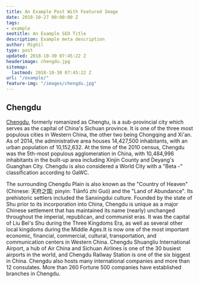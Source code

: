 ```yaml
---
title: An Example Post With Featured Image
date: 2018-10-27 00:00:00 Z
tags:
- example
seotitle: An Example SEO Title
description: Example meta description
author: Mighil
type: post
updated: 2018-10-30 07:45:22 Z
headerimage: chengdu.jpg
sitemap:
  lastmod: 2018-10-30 07:45:22 Z
url: "/example/"
feature-img: "/images/chengdu.jpg"
---
```


## Chengdu

[Chengdu](https://mighil.com/expat-life-in-chengdu/), formerly romanized as Chengtu, is a sub-provincial city which serves as the capital of China's Sichuan province. It is one of the three most populous cities in Western China, the other two being Chongqing and Xi'an. As of 2014, the administrative area houses 14,427,500 inhabitants, with an urban population of 10,152,632. At the time of the 2010 census, Chengdu was the 5th-most populous agglomeration in China, with 10,484,996 inhabitants in the built-up area including Xinjin County and Deyang's Guanghan City. Chengdu is also considered a World City with a "Beta -" classification according to GaWC.

The surrounding Chengdu Plain is also known as the "Country of Heaven" (Chinese: 天府之国; pinyin: Tiānfǔ zhi Guó) and the "Land of Abundance". Its prehistoric settlers included the Sanxingdui culture. Founded by the state of Shu prior to its incorporation into China, Chengdu is unique as a major Chinese settlement that has maintained its name (nearly) unchanged throughout the imperial, republican, and communist eras. It was the capital of Liu Bei's Shu during the Three Kingdoms Era, as well as several other local kingdoms during the Middle Ages.It is now one of the most important economic, financial, commercial, cultural, transportation, and communication centers in Western China. Chengdu Shuangliu International Airport, a hub of Air China and Sichuan Airlines is one of the 30 busiest airports in the world, and Chengdu Railway Station is one of the six biggest in China. Chengdu also hosts many international companies and more than 12 consulates. More than 260 Fortune 500 companies have established branches in Chengdu.
